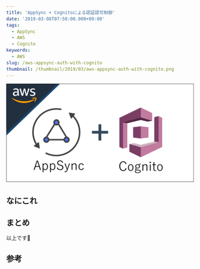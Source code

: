 ```yaml
---
title: 'AppSync + Cognitoによる認証認可制御'
date: '2019-03-08T07:50:00.000+09:00'
tags:
  - AppSync
  - AWS
  - Cognito
keywords:
  - AWS
slug: /aws-appsync-auth-with-cognito
thumbnail: /thumbnail/2019/03/aws-appsync-auth-with-cognito.png
---
```


![aws-appsync-auth-with-cognito](/thumbnail/2019/03/aws-appsync-auth-with-cognito.png)

## なにこれ

## まとめ
以上です🍅

## 参考
